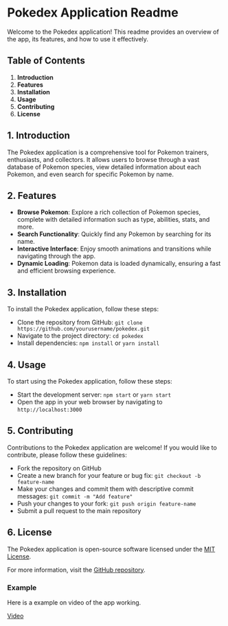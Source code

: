 # Pokedex Application Readme

Welcome to the Pokedex application! This readme provides an overview of the app, its features, and how to use it effectively.

## Table of Contents
1. **Introduction**
2. **Features**
3. **Installation**
4. **Usage**
5. **Contributing**
6. **License**

## 1. Introduction

The Pokedex application is a comprehensive tool for Pokemon trainers, enthusiasts, and collectors. It allows users to browse through a vast database of Pokemon species, view detailed information about each Pokemon, and even search for specific Pokemon by name.

## 2. Features

- **Browse Pokemon**: Explore a rich collection of Pokemon species, complete with detailed information such as type, abilities, stats, and more.
- **Search Functionality**: Quickly find any Pokemon by searching for its name.
- **Interactive Interface**: Enjoy smooth animations and transitions while navigating through the app.
- **Dynamic Loading**: Pokemon data is loaded dynamically, ensuring a fast and efficient browsing experience.

## 3. Installation

To install the Pokedex application, follow these steps:
- Clone the repository from GitHub: `git clone https://github.com/yourusername/pokedex.git`
- Navigate to the project directory: `cd pokedex`
- Install dependencies: `npm install` or `yarn install`

## 4. Usage

To start using the Pokedex application, follow these steps:
- Start the development server: `npm start` or `yarn start`
- Open the app in your web browser by navigating to `http://localhost:3000`

## 5. Contributing

Contributions to the Pokedex application are welcome! If you would like to contribute, please follow these guidelines:
- Fork the repository on GitHub
- Create a new branch for your feature or bug fix: `git checkout -b feature-name`
- Make your changes and commit them with descriptive commit messages: `git commit -m "Add feature"`
- Push your changes to your fork: `git push origin feature-name`
- Submit a pull request to the main repository

## 6. License

The Pokedex application is open-source software licensed under the [MIT License](https://opensource.org/licenses/MIT).

For more information, visit the [GitHub repository](https://github.com/yourusername/pokedex).

### Example

Here is a example on video of the app working.

[Video](https://drive.google.com/file/d/1VJiz2Fy8lg6VSn77wE7WQLOOHhgaFpMD/view?usp=sharing)
